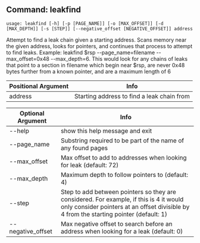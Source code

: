 ## Command: leakfind ##
```
usage: leakfind [-h] [-p [PAGE_NAME]] [-o [MAX_OFFSET]] [-d [MAX_DEPTH]] [-s [STEP]] [--negative_offset [NEGATIVE_OFFSET]] address
```
Attempt to find a leak chain given a starting address. Scans memory near the given address, looks for pointers, and continues that process to attempt to find leaks. Example: leakfind $rsp --page_name=filename --max_offset=0x48 --max_depth=6. This would look for any chains of leaks that point to a section in filename which begin near $rsp, are never 0x48 bytes further from a known pointer, and are a maximum length of 6  

| Positional Argument | Info |
|---------------------|------|
| address | Starting address to find a leak chain from |

| Optional Argument | Info |
|---------------------|------|
| --help | show this help message and exit |
| --page_name | Substring required to be part of the name of any found pages |
| --max_offset | Max offset to add to addresses when looking for leak (default: 72) |
| --max_depth | Maximum depth to follow pointers to (default: 4) |
| --step | Step to add between pointers so they are considered. For example, if this is 4 it would only consider pointers at an offset divisible by 4 from the starting pointer (default: 1) |
| --negative_offset | Max negative offset to search before an address when looking for a leak (default: 0) |


